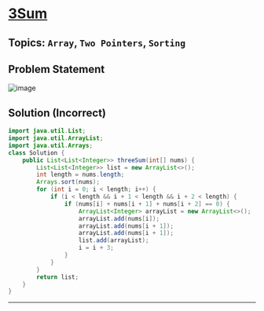 # [3Sum](https://leetcode.com/problems/3sum/description/?envType=study-plan-v2&envId=top-interview-150)
## Topics: `Array`, `Two Pointers`, `Sorting`
## Problem Statement
![image](https://github.com/SiddhantKumarMaurya/LeetCode_Questions/assets/107787014/c558e877-8f37-43b5-8fc5-c4ec0b24912e)
## Solution (Incorrect)
```java
import java.util.List;
import java.util.ArrayList;
import java.util.Arrays;
class Solution {
    public List<List<Integer>> threeSum(int[] nums) {
        List<List<Integer>> list = new ArrayList<>();
        int length = nums.length;
        Arrays.sort(nums);
        for (int i = 0; i < length; i++) {
            if (i < length && i + 1 < length && i + 2 < length) {
                if (nums[i] + nums[i + 1] + nums[i + 2] == 0) {
                    ArrayList<Integer> arrayList = new ArrayList<>();
                    arrayList.add(nums[i]);
                    arrayList.add(nums[i + 1]);
                    arrayList.add(nums[i + 1]);
                    list.add(arrayList);
                    i = i + 3;
                }
            }
        }
        return list;
    }
}
```
---
```java
```
